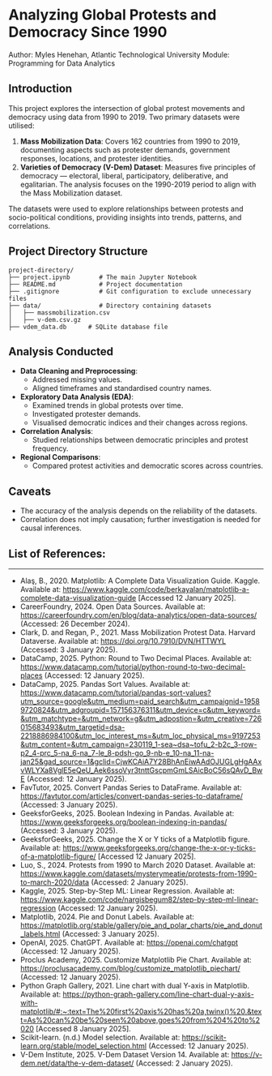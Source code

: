 # **Analyzing Global Protests and Democracy Since 1990**
Author: Myles Henehan, Atlantic Technological University
Module: Programming for Data Analytics

## Introduction
This project explores the intersection of global protest movements and democracy using data from 1990 to 2019. Two primary datasets were utilised:

1. **Mass Mobilization Data**: Covers 162 countries from 1990 to 2019, documenting aspects such as protester demands, government responses, locations, and protester identities.
2. **Varieties of Democracy (V-Dem) Dataset**: Measures five principles of democracy — electoral, liberal, participatory, deliberative, and egalitarian. The analysis focuses on the 1990-2019 period to align with the Mass Mobilization dataset.

The datasets were used to explore relationships between protests and socio-political conditions, providing insights into trends, patterns, and correlations.

## Project Directory Structure
```
project-directory/
├── project.ipynb        # The main Jupyter Notebook
├── README.md            # Project documentation
├── .gitignore           # Git configuration to exclude unnecessary files
├── data/                # Directory containing datasets
│   ├── massmobilization.csv
│   ├── v-dem.csv.gz
├── vdem_data.db      # SQLite database file
```

## Analysis Conducted
- **Data Cleaning and Preprocessing**:
  - Addressed missing values.
  - Aligned timeframes and standardised country names.
- **Exploratory Data Analysis (EDA)**:
  - Examined trends in global protests over time.
  - Investigated protester demands.
  - Visualised democratic indices and their changes across regions.
- **Correlation Analysis**:
  - Studied relationships between democratic principles and protest frequency.
- **Regional Comparisons**:
  - Compared protest activities and democratic scores across countries.

## Caveats
- The accuracy of the analysis depends on the reliability of the datasets.
- Correlation does not imply causation; further investigation is needed for causal inferences.

## **List of References:**
***
- Alaş, B., 2020. Matplotlib: A Complete Data Visualization Guide. Kaggle. Available at: https://www.kaggle.com/code/berkayalan/matplotlib-a-complete-data-visualization-guide [Accessed 12 January 2025].
- CareerFoundry, 2024. Open Data Sources. Available at: https://careerfoundry.com/en/blog/data-analytics/open-data-sources/ (Accessed: 26 December 2024).
- Clark, D. and Regan, P., 2021. Mass Mobilization Protest Data. Harvard Dataverse. Available at: https://doi.org/10.7910/DVN/HTTWYL (Accessed: 3 January 2025).
- DataCamp, 2025. Python: Round to Two Decimal Places. Available at: https://www.datacamp.com/tutorial/python-round-to-two-decimal-places (Accessed: 12 January 2025).
- DataCamp, 2025. Pandas Sort Values. Available at: https://www.datacamp.com/tutorial/pandas-sort-values?utm_source=google&utm_medium=paid_search&utm_campaignid=19589720824&utm_adgroupid=157156376311&utm_device=c&utm_keyword=&utm_matchtype=&utm_network=g&utm_adpostion=&utm_creative=726015683493&utm_targetid=dsa-2218886984100&utm_loc_interest_ms=&utm_loc_physical_ms=9197253&utm_content=&utm_campaign=230119_1-sea~dsa~tofu_2-b2c_3-row-p2_4-prc_5-na_6-na_7-le_8-pdsh-go_9-nb-e_10-na_11-na-jan25&gad_source=1&gclid=CjwKCAiA7Y28BhAnEiwAAdOJUGLgHgAAxvWLYXa8VglE5eQeU_Aek6ssoVyr3tnttGscpmGmLSAicBoC56sQAvD_BwE (Accessed: 12 January 2025).
- FavTutor, 2025. Convert Pandas Series to DataFrame. Available at: https://favtutor.com/articles/convert-pandas-series-to-dataframe/ (Accessed: 3 January 2025).
- GeeksforGeeks, 2025. Boolean Indexing in Pandas. Available at: https://www.geeksforgeeks.org/boolean-indexing-in-pandas/ (Accessed: 3 January 2025).
- GeeksforGeeks, 2025. Change the X or Y ticks of a Matplotlib figure. Available at: https://www.geeksforgeeks.org/change-the-x-or-y-ticks-of-a-matplotlib-figure/ [Accessed 12 January 2025].
- Luo, S., 2024. Protests from 1990 to March 2020 Dataset. Available at: https://www.kaggle.com/datasets/mysterymeatie/protests-from-1990-to-march-2020/data (Accessed: 2 January 2025).
- Kaggle, 2025. Step-by-Step ML: Linear Regression. Available at: https://www.kaggle.com/code/nargisbegum82/step-by-step-ml-linear-regression (Accessed: 12 January 2025).
- Matplotlib, 2024. Pie and Donut Labels. Available at: https://matplotlib.org/stable/gallery/pie_and_polar_charts/pie_and_donut_labels.html (Accessed: 3 January 2025).
- OpenAI, 2025. ChatGPT. Available at: https://openai.com/chatgpt (Accessed: 12 January 2025).
- Proclus Academy, 2025. Customize Matplotlib Pie Chart. Available at: https://proclusacademy.com/blog/customize_matplotlib_piechart/ (Accessed: 12 January 2025).
- Python Graph Gallery, 2021. Line chart with dual Y-axis in Matplotlib. Available at: https://python-graph-gallery.com/line-chart-dual-y-axis-with-matplotlib/#:~:text=The%20first%20axis%20has%20a,twinx()%20.&text=As%20can%20be%20seen%20above,goes%20from%204%20to%2020 [Accessed 8 January 2025].
- Scikit-learn. (n.d.) Model selection. Available at: https://scikit-learn.org/stable/model_selection.html (Accessed: 12 January 2025).
- V-Dem Institute, 2025. V-Dem Dataset Version 14. Available at: https://v-dem.net/data/the-v-dem-dataset/ (Accessed: 2 January 2025).
